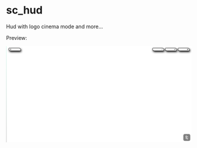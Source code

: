 # sc_hud
Hud with logo cinema mode and more...

Preview:

![alt text](https://github.com/Urisitooo/sc_hud/blob/main/unknown.png?raw=true)

